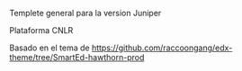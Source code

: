 Templete general para la version Juniper

Plataforma CNLR

Basado en el tema de https://github.com/raccoongang/edx-theme/tree/SmartEd-hawthorn-prod


